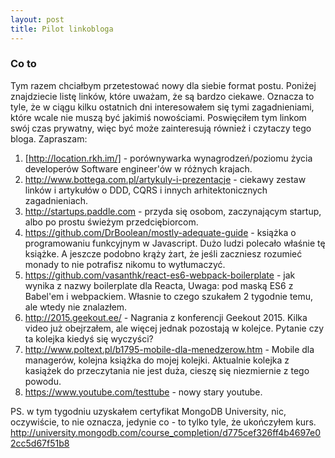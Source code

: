 ```yaml
---
layout: post
title: Pilot linkobloga
---
```

### Co to
Tym razem chciałbym przetestować nowy dla siebie format postu. Poniżej znajdziecie listę linków, które uważam, że są bardzo ciekawe. Oznacza to tyle, że w ciągu kilku ostatnich dni interesowałem się tymi zagadnieniami, które wcale nie muszą być jakimiś nowościami. Poswięciłem tym linkom swój czas prywatny, więc być może zainteresują również i czytaczy tego bloga.  Zapraszam:

1. [http://location.rkh.im/] - porównywarka wynagrodzeń/poziomu życia developerów Software engineer'ów w różnych krajach.
2. http://www.bottega.com.pl/artykuly-i-prezentacje - ciekawy zestaw linków i artykułów o DDD, CQRS i innych arhitektonicznych zagadnieniach.
3. http://startups.paddle.com - przyda się osobom, zaczynającym startup, albo po prostu świeżym przedciębiorcom.
4. https://github.com/DrBoolean/mostly-adequate-guide - książka o programowaniu funkcyjnym w Javascript. Dużo ludzi polecało właśnie tę książke. A jeszcze podobno krąży żart, że jeśli zaczniesz rozumieć monady to nie potrafisz nikomu to wytłumaczyć.
5. https://github.com/vasanthk/react-es6-webpack-boilerplate - jak wynika z nazwy boilerplate dla Reacta, Uwaga: pod maską ES6 z Babel'em i webpackiem. Własnie to czego szukałem 2 tygodnie temu, ale wtedy nie znalazłem.
6. http://2015.geekout.ee/ - Nagrania z konferencji Geekout 2015. Kilka video już obejrzałem, ale więcej jednak pozostają w kolejce. Pytanie czy ta kolejka kiedyś się wyczyści?
7. http://www.poltext.pl/b1795-mobile-dla-menedzerow.htm - Mobile dla managerów, kolejna książka do mojej kolejki. Aktualnie kolejka z kasiążek do przeczytania nie jest duża, cieszę się niezmiernie z tego powodu.
8. https://www.youtube.com/testtube - nowy stary youtube.

PS. w tym tygodniu uzyskałem certyfikat MongoDB University, nic, oczywiście, to nie oznacza, jedynie co - to tylko tyle, że ukończyłem kurs. http://university.mongodb.com/course_completion/d775cef326ff4b4697e02cc5d67f51b8
